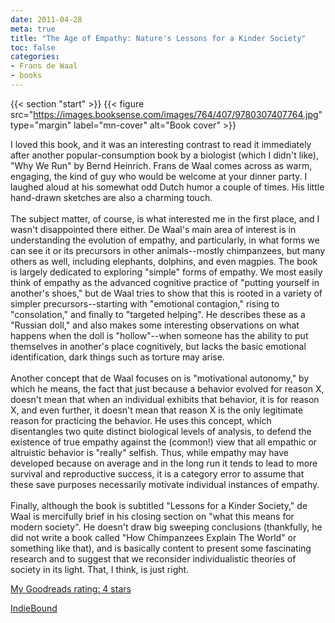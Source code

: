 ```yaml
---
date: 2011-04-28
meta: true
title: "The Age of Empathy: Nature's Lessons for a Kinder Society"
toc: false
categories:
- Frans de Waal
- books
---
```


{{< section "start" >}}
{{< figure src="https://images.booksense.com/images/764/407/9780307407764.jpg" type="margin" label="mn-cover" alt="Book cover" >}}

I loved this book, and it was an interesting contrast to read it immediately after another popular-consumption book by a biologist (which I didn't like), "Why We Run" by Bernd Heinrich. Frans de Waal comes across as warm, engaging, the kind of guy who would be welcome at your dinner party. I laughed aloud at his somewhat odd Dutch humor a couple of times. His little hand-drawn sketches are also a charming touch.<br /><br />The subject matter, of course, is what interested me in the first place, and I wasn't disappointed there either. De Waal's main area of interest is in understanding the evolution of empathy, and particularly, in what forms we can see it or its precursors in other animals--mostly chimpanzees, but many others as well, including elephants, dolphins, and even magpies. The book is largely dedicated to exploring "simple" forms of empathy. We most easily think of empathy as the advanced cognitive practice of "putting yourself in another's shoes," but de Waal tries to show that this is rooted in a variety of simpler precursors--starting with "emotional contagion," rising to "consolation," and finally to "targeted helping". He describes these as a "Russian doll," and also makes some interesting observations on what happens when the doll is "hollow"--when someone has the ability to put themselves in another's place cognitively, but lacks the basic emotional identification, dark things such as torture may arise.<br /><br />Another concept that de Waal focuses on is "motivational autonomy," by which he means, the fact that just because a behavior evolved for reason X, doesn't mean that when an individual exhibits that behavior, it is for reason X, and even further, it doesn't mean that reason X is the only legitimate reason for practicing the behavior. He uses this concept, which disentangles two quite distinct biological levels of analysis, to defend the existence of true empathy against the (common!) view that all empathic or altruistic behavior is "really" selfish. Thus, while empathy may have developed because on average and in the long run it tends to lead to more survival and reproductive success, it is a category error to assume that these save purposes necessarily motivate individual instances of empathy.<br /><br />Finally, although the book is subtitled "Lessons for a Kinder Society," de Waal is mercifully brief in his closing section on "what this means for modern society". He doesn't draw big sweeping conclusions (thankfully, he did not write a book called "How Chimpanzees Explain The World" or something like that), and is basically content to present some fascinating research and to suggest that we reconsider individualistic theories of society in its light. That, I think, is just right. 

[My Goodreads rating: 4 stars](https://www.goodreads.com/review/show/162426968)  

[IndieBound](https://www.indiebound.org/book/9780307407764)
